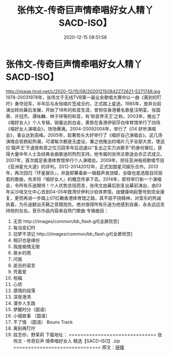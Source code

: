 ﻿---
title: 张伟文-传奇巨声情牵唱好女人精丫SACD-ISO】
date: 2020-12-15 08:51:58
categories: WAV车载音乐、镜像
tags: 华语中文
---
# 张伟文-传奇巨声情牵唱好女人精丫SACD-ISO】

http://image.hnol.net/c/2020-12/15/08/202012150842272621-5271748.jpg
1978-20031978年，张伟文于无线TVB第一届业余歌唱大赛中以一曲《离别的叮咛》勇夺冠军，半年后与永恒唱片签成合约，正式踏上星途。1985年，放弃台前演出转向幕后发展，开始了18年的和音生涯，曾担任香港著名歌星汪明荃、张国荣、许冠杰、谭咏麟、林子祥等的和音，有‘和音界天王’之称。2003年，推出了《唱好女人》个人专辑，销量达到白金，乘势在香港伊丽莎白体育馆举行了四场《唱好女人演唱会》，场场爆满。2004-20092004年，举行了《04
好听演唱会》，事业达到高峰。2005年，趁著势头大好举行了《唱好自己演唱会》。这几场演唱会皆掀起热潮，可谓每次都座无虚设，兼之他推出的唱片几乎全部大卖，使这位‘靓声王’于退居和音之位沉寂多年后迅速以“复出之实力派歌手”的身份窜红，获得大量中年人士及经典金曲歌迷的热烈支持。他专属的张伟文歌迷会亦正式成立。2007年，首次踏足香港体育馆举行个人演唱会。2009年，担任亚洲电视歌唱节目《亚洲星光大道》的评判。2012-20142012年，正式加盟星河娱乐合作。2013年，再次回归『环星娱乐』，并旋即筹备新一辑靓声发烧碟，全碟也是选取自邓丽君的歌曲，务求将『唱好女人』的概念传承下去。2014年，即将举行新一个演唱会，令所有乐迷期待！个人优势总括而言，张伟文由幕后到复出幕前演出，由03年尖沙咀文化中心去到04-05年既湾仔伊利沙伯体育馆，由健康响起警号到完全康复，更而再进一步踏上07红磡香港体育馆之路，其不屈不挠精神，对音乐的热诚执着，为乐迷献出天籁之音既抱负。绝对值得所有乐迷为他感到自豪，永永远远支持他的左右。音乐作品内容来自热门歌曲
专辑曲目：
01. 无奈
http:///images/common/bb_flash.gif[全屏欣赏]
02. 每当变幻时
03. 旧梦不须记
http:///images/common/bb_flash.gif[全屏欣赏]
04. 相识也是缘份
05. 我是痴情无限
06. 故乡的雨
07. 问我
08. 逝去的诺言
09. 凭着爱
10. 祝福
11. 心债
12. 感情的段落
13. 深夜港湾
14. 漫步人生路
15. 梦醒时分（国语）
16. 小城故事 （国语）
17. 不了情 （国语）
Bouns Track
18. 离别再叮咛
19. 挂念你，野茉莉
下载地址：
==============================
张伟文 - 传奇巨声 情牵唱好女人 精选【SACD-ISO】.zip
==============================
原文：[链接](https://blog.sina.com.cn/s/blog_1647c7e7601030pnu.html)